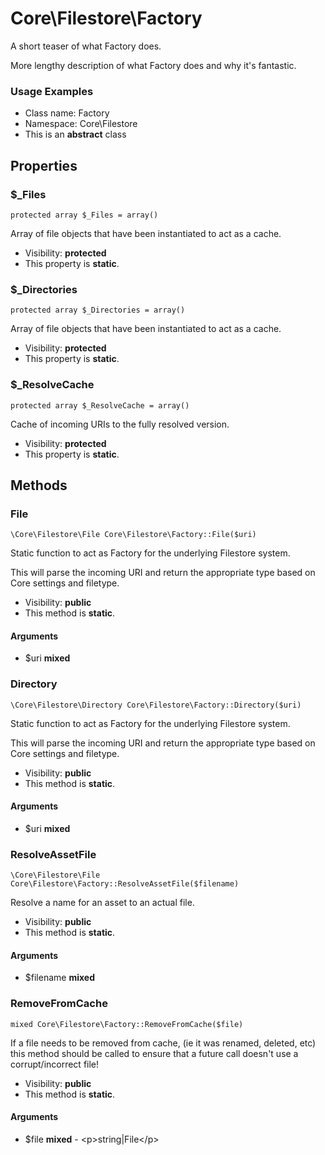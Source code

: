 Core\Filestore\Factory
===============

A short teaser of what Factory does.

More lengthy description of what Factory does and why it's fantastic.

<h3>Usage Examples</h3>


* Class name: Factory
* Namespace: Core\Filestore
* This is an **abstract** class





Properties
----------


### $_Files

    protected array $_Files = array()

Array of file objects that have been instantiated to act as a cache.



* Visibility: **protected**
* This property is **static**.


### $_Directories

    protected array $_Directories = array()

Array of file objects that have been instantiated to act as a cache.



* Visibility: **protected**
* This property is **static**.


### $_ResolveCache

    protected array $_ResolveCache = array()

Cache of incoming URIs to the fully resolved version.



* Visibility: **protected**
* This property is **static**.


Methods
-------


### File

    \Core\Filestore\File Core\Filestore\Factory::File($uri)

Static function to act as Factory for the underlying Filestore system.

This will parse the incoming URI and return the appropriate type based on Core settings and filetype.

* Visibility: **public**
* This method is **static**.


#### Arguments
* $uri **mixed**



### Directory

    \Core\Filestore\Directory Core\Filestore\Factory::Directory($uri)

Static function to act as Factory for the underlying Filestore system.

This will parse the incoming URI and return the appropriate type based on Core settings and filetype.

* Visibility: **public**
* This method is **static**.


#### Arguments
* $uri **mixed**



### ResolveAssetFile

    \Core\Filestore\File Core\Filestore\Factory::ResolveAssetFile($filename)

Resolve a name for an asset to an actual file.



* Visibility: **public**
* This method is **static**.


#### Arguments
* $filename **mixed**



### RemoveFromCache

    mixed Core\Filestore\Factory::RemoveFromCache($file)

If a file needs to be removed from cache, (ie it was renamed, deleted, etc)
this method should be called to ensure that a future call doesn't use a corrupt/incorrect file!



* Visibility: **public**
* This method is **static**.


#### Arguments
* $file **mixed** - &lt;p&gt;string|File&lt;/p&gt;


